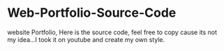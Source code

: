 # Web-Portfolio-Source-Code
website Portfolio, Here is the source code, feel free to copy cause its not my idea...I took it on youtube and create my own style.  
